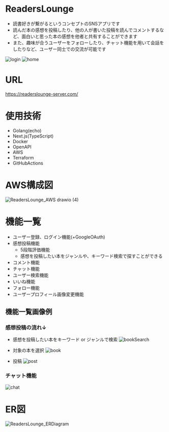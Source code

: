 # ReadersLounge
- 読書好きが繋がるというコンセプトのSNSアプリです
- 読んだ本の感想を投稿したり、他の人が書いた投稿を読んでコメントするなど、面白いと思った本の感想を他者と共有することができます
- また、趣味が合うユーザーをフォローしたり、チャット機能を用いて会話をしたりなど、ユーザー同士での交流が可能です<br>

![login](https://github.com/kato0209/ReadersLounge/assets/89386373/44d7079c-beb8-4c8a-970a-3e704c5a9463)
![home](https://github.com/kato0209/ReadersLounge/assets/89386373/fc5b708c-94b2-4f55-862b-a1bc36c29d6f)


# URL
https://readerslounge-server.com/  <br>

# 使用技術
- Golang(echo)
- Next.js(TypeScript)
- Docker
- OpenAPI
- AWS
- Terraform
- GitHubActions

# AWS構成図
![ReadersLounge_AWS drawio (4)](https://github.com/kato0209/ReadersLounge/assets/89386373/3e4f8fe7-b403-4de6-ab89-84029a453a06)

# 機能一覧
- ユーザー登録、ログイン機能(+GoogleOAuth)
- 感想投稿機能
  - 5段階評価機能
  - 感想を投稿したい本をジャンルや、キーワード検索で探すことができる
- コメント機能
- チャット機能
- ユーザー検索機能
- いいね機能
- フォロー機能
- ユーザープロフィール画像変更機能

## 機能一覧画像例
### 感想投稿の流れ↓
- 感想を投稿したい本をキーワード or ジャンルで検索
![bookSearch](https://github.com/kato0209/ReadersLounge/assets/89386373/4311a73d-f63d-4afe-8abc-2f93a9686d4a)<br>

- 対象の本を選択
![book](https://github.com/kato0209/ReadersLounge/assets/89386373/00e9b18c-faa7-426a-a08d-45f1bb64a6bf)<br>

- 投稿
![post](https://github.com/kato0209/ReadersLounge/assets/89386373/78e74c31-5b7f-4edd-8b59-3f39466c305c)<br>


### チャット機能
![chat](https://github.com/kato0209/ReadersLounge/assets/89386373/a501fdf7-8d0e-435e-95da-39b700d3b857)

# ER図
![ReadersLounge_ERDiagram](https://github.com/kato0209/ReadersLounge/assets/89386373/0b58ccdf-7c02-4d9a-b7ca-17f1c136a7c5)

